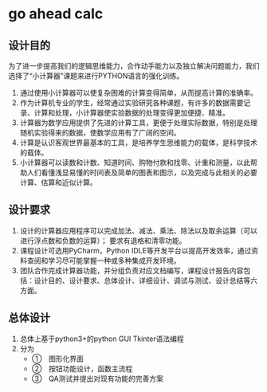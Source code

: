 # go ahead calc

## 设计目的
为了进一步提高我们的逻辑思维能力，合作动手能力以及独立解决问题能力，我们选择了“小计算器”课题来进行PYTHON语言的强化训练。

1. 通过使用小计算器可以使复杂困难的计算变得简单，从而提高计算的准确率。
2. 作为计算机专业的学生，经常通过实验研究各种课题，有许多的数据需要记录、计算和处理，小计算器使实验数据的处理变得更加便捷、精准。
3. 计算器为数学应用提供了先进的计算工具，更便于处理实际数据，特别是处理随机实验得来的数据，使数学应用有了广阔的空间。
4. 计算是认识客观世界最基本的工具，是培养学生思维能力的载体，是科学技术的载体。
5. 小计算器可以读数和计数、知道时间、购物付款和找零、计重和测量，以此帮助人们看懂浅显易懂的时间表及简单的图表和图示，以及完成与此相关的必要计算、估算和近似计算。

## 设计要求
1. 设计的计算器应用程序可以完成加法、减法、乘法、除法以及取余运算（可以进行浮点数和负数的运算）； 要求有退格和清零功能。
2. 课程设计可选用PyCharm，Python IDLE等开发平台以提高开发效率，通过资料查阅和学习尽可能掌握一种或多种集成开发环境。
3. 团队合作完成计算器功能，并分组负责对应文档编写，课程设计报告内容包括：设计目的、设计要求、总体设计、详细设计、调试与测试、设计总结等六方面。


## 总体设计
1. 总体上基于python3+的python GUI Tkinter语法编程
2. 分为
   - ①　图形化界面
   - ②　按钮功能设计，函数主流程
   - ③　QA测试并提出对现有功能的完善方案


